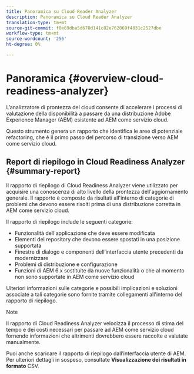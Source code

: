 ```yaml
---
title: Panoramica su Cloud Reader Analyzer
description: Panoramica su Cloud Reader Analyzer
translation-type: tm+mt
source-git-commit: f0e69dba5d670d141c82e762069f4831c2527dbe
workflow-type: tm+mt
source-wordcount: '256'
ht-degree: 0%

---
```



# Panoramica {#overview-cloud-readiness-analyzer}

L’analizzatore di prontezza del cloud consente di accelerare i processi di valutazione della disponibilità a passare da una distribuzione Adobe Experience Manager (AEM) esistente ad AEM come servizio cloud.

Questo strumento genera un rapporto che identifica le aree di potenziale refactoring, che è il primo passo del percorso di transizione verso AEM come servizio cloud.

## Report di riepilogo in Cloud Readiness Analyzer {#summary-report}

Il rapporto di riepilogo di Cloud Readiness Analyzer viene utilizzato per acquisire una conoscenza di alto livello della prontezza dell&#39;aggiornamento generale. Il rapporto è composto da risultati all&#39;interno di categorie di problemi che devono essere risolti prima di una distribuzione corretta in AEM come servizio cloud.

Il rapporto di riepilogo include le seguenti categorie:

* Funzionalità dell&#39;applicazione che deve essere modificata
* Elementi del repository che devono essere spostati in una posizione supportata
* Finestre di dialogo e componenti dell’interfaccia utente precedenti da modernizzare
* Problemi di distribuzione e configurazione
* Funzioni di AEM 6.x sostituite da nuove funzionalità o che al momento non sono supportate in AEM come servizio cloud

Ulteriori informazioni sulle categorie e possibili implicazioni e soluzioni associate a tali categorie sono fornite tramite collegamenti all&#39;interno del rapporto di riepilogo.

>[!NOTE]
>Il rapporto di Cloud Readiness Analyzer velocizza il processo di stima del tempo e dei costi necessari per passare ad AEM come servizio cloud fornendo informazioni che altrimenti dovrebbero essere raccolte e valutate manualmente.

Puoi anche scaricare il rapporto di riepilogo dall’interfaccia utente di AEM. Per ulteriori dettagli in sospeso, consultate **Visualizzazione dei risultati in formato** CSV.